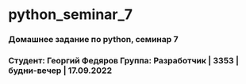 # python_seminar_7
### Домашнее задание по python, семинар 7
### Студент: Георгий Федяров Группа: Разработчик | 3353 | будни-вечер | 17.09.2022
